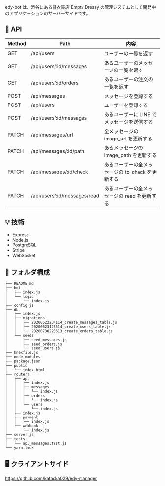 edy-bot は、渋谷にある貸衣装店 Empty Dressy の管理システムとして開発中のアプリケーションのサーバーサイドです。

## 📝 API

| Method | Path                         | 内容                                             |
| ------ | ---------------------------- | ------------------------------------------------ |
| GET    | /api/users                   | ユーザーの一覧を返す                             |
| GET    | /api/users/:id/messages      | あるユーザーのメッセージの一覧を返す             |
| GET    | /api/users/:id/orders        | あるユーザーの注文の一覧を返す                   |
| POST   | /api/messages                | メッセージを登録する                             |
| POST   | /api/users                   | ユーザーを登録する                               |
| POST   | /api/users/:id/messages      | あるユーザーに LINE でメッセージを送信する       |
| PATCH  | /api/messages/url            | 全メッセージの image_url を更新する              |
| PATCH  | /api/messages/:id/path       | あるメッセージの image_path を更新する           |
| PATCH  | /api/messages/:id/check      | あるユーザーの全メッセージの to_check を更新する |
| PATCH  | /api/users/:id/messages/read | あるユーザーの全メッセージの read を更新する     |

## 💡 技術

- Express
- Node.js
- PostgreSQL
- Stripe
- WebSocket

## 📁 フォルダ構成

```
├── README.md
├── bot
│   ├── index.js
│   └── logic
│       └── index.js
├── config.js
├── db
│   ├── index.js
│   ├── migrations
│   │   ├── 20200522234114_create_messages_table.js
│   │   ├── 20200623125514_create_users_table.js
│   │   └── 20200730223613_create_orders_table.js
│   └── seeds
│       ├── seed_messages.js
│       ├── seed_orders.js
│       └── seed_users.js
├── knexfile.js
├── node_modules
├── package.json
├── public
│   └── index.html
├── routers
│   ├── api
│   │   ├── index.js
│   │   ├── messages
│   │   │   └── index.js
│   │   ├── orders
│   │   │   └── index.js
│   │   └── users
│   │       └── index.js
│   ├── index.js
│   ├── payment
│   │   └── index.js
│   └── webhook
│       └── index.js
├── server.js
├── tests
│   └── api_messages.test.js
└── yarn.lock
```

## 🖥 クライアントサイド

https://github.com/kataoka029/edy-manager
